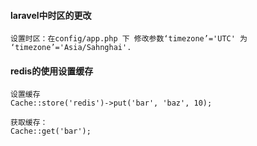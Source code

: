 #### laravel中时区的更改
```
设置时区：在config/app.php 下 修改参数‘timezone’='UTC' 为 ‘timezone’='Asia/Sahnghai'.
```

#### redis的使用设置缓存
```
设置缓存
Cache::store('redis')->put('bar', 'baz', 10);

获取缓存：
Cache::get('bar');
```